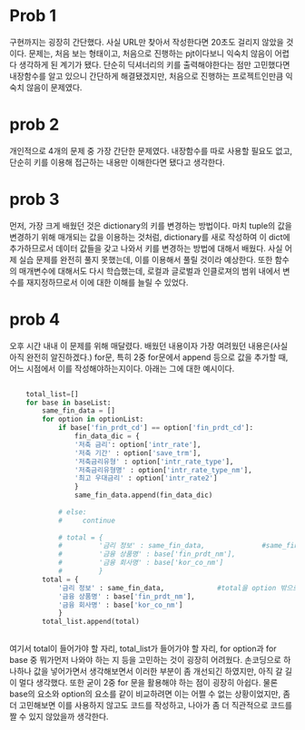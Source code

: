 # Prob 1

  구현까지는 굉장히 간단했다. 
    사실 URL만 찾아서 작성한다면 20초도 걸리지 않았을 것이다.
  문제는, 처음 보는 형태이고, 처음으로 진행하는 pjt이다보니 익숙치 않음이 어렵다 생각하게 된 계기가 됐다. 단순히 딕셔너리의 키를 출력해야한다는 점만 고민했다면 내장함수를 알고 있으니 간단하게 해결됐겠지만, 처음으로 진행하는 프로젝트인만큼 익숙치 않음이 문제였다.

  # prob 2

  개인적으로 4개의 문제 중 가장 간단한 문제였다. 내장함수를 따로 사용할 필요도 없고, 단순히 키를 이용해 접근하는 내용만 이해한다면 됐다고 생각한다. 

  # prob 3

  먼저, 가장 크게 배웠던 것은 dictionary의 키를 변경하는 방법이다. 마치 tuple의 값을 변경하기 위해 매개되는 값을 이용하는 것처럼, dictionary를 새로 작성하여 이 dict에 추가하므로서 데이터 값들을 갖고 나와서 키를 변경하는 방법에 대해서 배웠다. 
  사실 어제 실습 문제를 완전히 풀지 못했는데, 이를 이용해서 풀릴 것이라 예상한다.
  또한 함수의 매개변수에 대해서도 다시 학습했는데, 로컬과 글로벌과 인클로져의 범위 내에서 변수를 재지정하므로서 이에 대한 이해를 늘릴 수 있었다.

  # prob 4

오후 시간 내내 이 문제를 위해 매달렸다. 배웠던 내용이자 가장 여려웠던 내용은(사실 아직 완전히 알진하겠다.) for문, 특히 2중 for문에서 append 등으로 값을 추가할 때, 어느 시점에서 이를 작성해야하는지이다. 아래는 그에 대한 예시이다. 

```python
    
    total_list=[]
    for base in baseList:
        same_fin_data = []
        for option in optionList:
            if base['fin_prdt_cd'] == option['fin_prdt_cd']:
                fin_data_dic = {
                '저축 금리': option['intr_rate'],
                '저축 기간' : option['save_trm'],
                '저축금리유형' : option['intr_rate_type'],
                '저축금리유형명' : option['intr_rate_type_nm'],
                '최고 우대금리' : option['intr_rate2']
                }
                same_fin_data.append(fin_data_dic)
            
            # else:
            #     continue
        
            # total = {
            #         '금리 정보' : same_fin_data,              #same_fin_data가 o1 o2 o3에 따라 계속 재할당 되고 있다.
            #         '금융 상품명' : base['fin_prdt_nm'],
            #         '금융 회사명' : base['kor_co_nm']
            #         }
        total = {
            '금리 정보' : same_fin_data,             #total을 option 밖으로 꺼내면 완료된 total만 들어가므로 데이터 사용량 줄일 수 있다. 
            '금융 상품명' : base['fin_prdt_nm'],
            '금융 회사명' : base['kor_co_nm']
            }
        total_list.append(total)
    
```

여기서 total이 들어가야 할 자리, total_list가 들어가야 할 자리, for option과 for base 중 뭐가먼저 나와야 하는 지 등을 고민하는 것이 굉장히 어려웠다. 손코딩으로 하나하나 값을 넣어가면서 생각해보면서 이러한 부분이 좀 개선되긴 하였지만, 아직 갈 길이 멀다 생각했다.
또한 굳이 2중 for 문을 활용해야 하는 점이 굉장히 아쉽다. 물론 base의 요소와 option의 요소를 같이 비교하려면 이는 어쩔 수 없는 상황이었지만, 좀 더 고민해보면 이를 사용하지 않고도 코드를 작성하고, 나아가 좀 더 직관적으로 코드를 짤 수 있지 않았을까 생각한다.  

